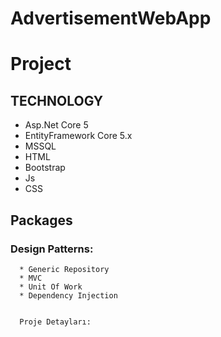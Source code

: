 # AdvertisementWebApp
 

# Project





## TECHNOLOGY

* Asp.Net Core 5
* EntityFramework Core 5.x
* MSSQL
* HTML
* Bootstrap
* Js
* CSS


## Packages


 ### Design Patterns:
      * Generic Repository                                                                                                                                      
      * MVC                                                                                                                                     
      * Unit Of Work
      * Dependency Injection
      
      
      Proje Detayları:
  

 
